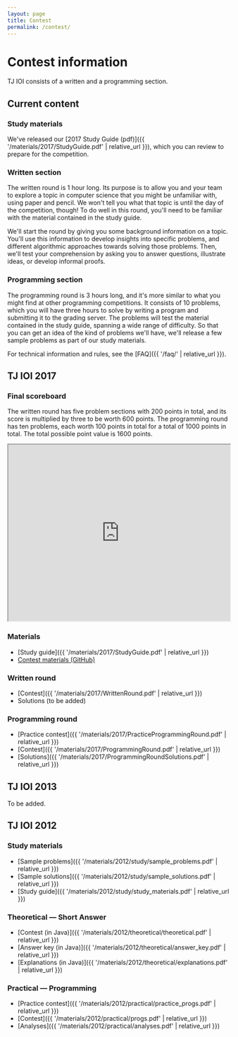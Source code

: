 ```yaml
---
layout: page
title: Contest
permalink: /contest/
---
```


# Contest information

TJ IOI consists of a written and a programming section.


## Current content

### Study materials

We've released our [2017 Study Guide (pdf)]({{ '/materials/2017/StudyGuide.pdf' | relative_url }}), which you can review to prepare for the competition.

### Written section

The written round is 1 hour long. Its purpose is to allow you and your team to explore a topic in computer science that you might be unfamiliar with, using paper and pencil. We won't tell you what that topic is until the day of the competition, though! To do well in this round, you'll need to be familiar with the material contained in the study guide.

We'll start the round by giving you some background information on a topic. You'll use this information to develop insights into specific problems, and different algorithmic approaches towards solving those problems. Then, we'll test your comprehension by asking you to answer questions, illustrate ideas, or develop informal proofs.

### Programming section

The programming round is 3 hours long, and it's more similar to what you might find at other programming competitions. It consists of 10 problems, which you will have three hours to solve by writing a program and submitting it to the grading server. The problems will test the material contained in the study guide, spanning a wide range of difficulty. So that you can get an idea of the kind of problems we'll have, we'll release a few sample problems as part of our study materials.

For technical information and rules, see the [FAQ]({{ '/faq/' | relative_url }}).

## TJ IOI 2017

### Final scoreboard

The written round has five problem sections with 200 points in total, and its score is multiplied by three to be worth 600 points. The programming round has ten problems, each worth 100 points in total for a total of 1000 points in total. The total possible point value is 1600 points.

<iframe src="https://docs.google.com/spreadsheets/d/1mBtiw56Rq_8BqciAdtiSwSt5kOjcS4EOkJ7WeV_-VyQ/pubhtml?widget=true&amp;headers=false" style="height: 400px; width: 100%"></iframe>

### Materials

* [Study guide]({{ '/materials/2017/StudyGuide.pdf' | relative_url }})
* [Contest materials (GitHub)](https://github.com/tjsct/tjioi-2017)

### Written round

* [Contest]({{ '/materials/2017/WrittenRound.pdf' | relative_url }})
* Solutions (to be added)

### Programming round

* [Practice contest]({{ '/materials/2017/PracticeProgrammingRound.pdf' | relative_url }})
* [Contest]({{ '/materials/2017/ProgrammingRound.pdf' | relative_url }})
* [Solutions]({{ '/materials/2017/ProgrammingRoundSolutions.pdf' | relative_url }})

## TJ IOI 2013

To be added.


## TJ IOI 2012

### Study materials

* [Sample problems]({{ '/materials/2012/study/sample_problems.pdf' | relative_url }})
* [Sample solutions]({{ '/materials/2012/study/sample_solutions.pdf' | relative_url }})
* [Study guide]({{ '/materials/2012/study/study_materials.pdf' | relative_url }})

### Theoretical &mdash; Short Answer

* [Contest (in Java)]({{ '/materials/2012/theoretical/theoretical.pdf' | relative_url }})
* [Answer key (in Java)]({{ '/materials/2012/theoretical/answer_key.pdf' | relative_url }})
* [Explanations (in Java)]({{ '/materials/2012/theoretical/explanations.pdf' | relative_url }})

### Practical &mdash; Programming

* [Practice contest]({{ '/materials/2012/practical/practice_progs.pdf' | relative_url }})
* [Contest]({{ '/materials/2012/practical/progs.pdf' | relative_url }})
* [Analyses]({{ '/materials/2012/practical/analyses.pdf' | relative_url }})


